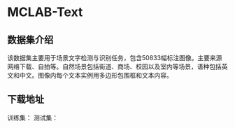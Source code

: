 # MCLAB-Text
## 数据集介绍
该数据集主要用于场景文字检测与识别任务，包含50833幅标注图像。主要来源网络下载、自拍等。自然场景包括街道、商场、校园以及室内等场景，语种包括英文和中文。图像内每个文本实例用多边形包围框和文本内容。

## 下载地址
训练集：
测试集：
